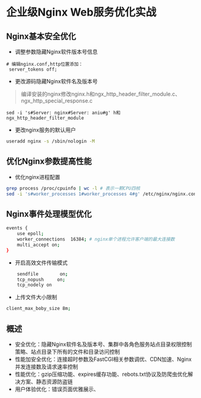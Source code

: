 # 企业级Nginx Web服务优化实战

## Nginx基本安全优化

- 调整参数隐藏Nginx软件版本号信息

```
# 编辑nginx.conf,http位置添加：
 server_tokens off;
```
- 更改源码隐藏Nginx软件名及版本号

> 编译安装的nginx修改nginx.h和ngx_http_header_filter_module.c、ngx_http_special_response.c

```
sed -i 's#Server: nginx#Server: aniu#g' h和ngx_http_header_filter_module
```

- 更改nginx服务的默认用户

```bash
useradd nginx -s /sbin/nologin -M
```

## 优化Nginx参数提高性能

- 优化nginx进程配置
```bash
grep process /proc/cpuinfo | wc -l # 表示一颗CPU四核
sed -i 's#worker_processes 1#worker_processes 4#g' /etc/nginx/nginx.conf 
```

## Nginx事件处理模型优化

```bash
events {
    use epoll;
    worker_connections  16384; # nginx单个进程允许客户端的最大连接数
    multi_accept on;
}
```

- 开启高效文件传输模式

```bash
    sendfile        on;
    tcp_nopush     on;
    tcp_nodely on
```

- 上传文件大小限制

```bash
client_max_boby_size 8m;
```

## 概述

- 安全优化：隐藏Nginx软件名及版本号、集群中各角色服务站点目录权限控制策略、站点目录下所有的文件和目录访问控制
- 性能加安全优化：连接超时参数及FastCGI相关参数调优、CDN加速、Nginx并发连接数及请求速率控制
- 性能优化：gzip压缩功能、expires缓存功能、rebots.txt协议及防爬虫优化解决方案、静态资源防盗链
- 用户体验优化：错误页面优雅展示、
